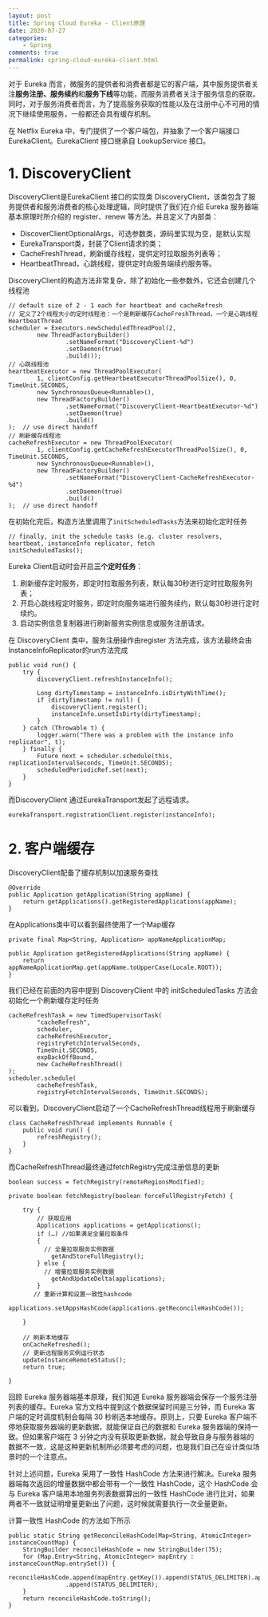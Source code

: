 ```yaml
---
layout: post
title: Spring Cloud Eureka - Client原理
date: 2020-07-27
categories:
    - Spring
comments: true
permalink: spring-cloud-eureka-client.html
---
```


对于 Eureka 而言，微服务的提供者和消费者都是它的客户端，其中服务提供者关注**服务注册、服务续约**和**服务下线**等功能，而服务消费者关注于服务信息的获取。同时，对于服务消费者而言，为了提高服务获取的性能以及在注册中心不可用的情况下继续使用服务，一般都还会具有缓存机制。

在 Netflix Eureka 中，专门提供了一个客户端包，并抽象了一个客户端接口 EurekaClient。EurekaClient 接口继承自 LookupService 接口。

# 1. DiscoveryClient

DiscoveryClient是EurekaClient 接口的实现类 DiscoveryClient，该类包含了服务提供者和服务消费者的核心处理逻辑，同时提供了我们在介绍 Eureka 服务器端基本原理时所介绍的  register、renew 等方法。并且定义了内部类：

- DiscoverClientOptionalArgs，可选参数类，源码里实现为空，是默认实现
- EurekaTransport类，封装了Client请求的类；
- CacheFreshThread，刷新缓存线程，提供定时拉取服务列表等；
- HeartbeatThread，心跳线程，提供定时向服务端续约服务等。

DiscoveryClient的构造方法非常复杂，除了初始化一些参数外，它还会创建几个线程池

```
// default size of 2 - 1 each for heartbeat and cacheRefresh
// 定义了2个线程大小的定时线程池：一个是刷新缓存CacheFreshThread，一个是心跳线程HeartbeatThread
scheduler = Executors.newScheduledThreadPool(2,
		new ThreadFactoryBuilder()
				.setNameFormat("DiscoveryClient-%d")
				.setDaemon(true)
				.build());
// 心跳线程池
heartbeatExecutor = new ThreadPoolExecutor(
		1, clientConfig.getHeartbeatExecutorThreadPoolSize(), 0, TimeUnit.SECONDS,
		new SynchronousQueue<Runnable>(),
		new ThreadFactoryBuilder()
				.setNameFormat("DiscoveryClient-HeartbeatExecutor-%d")
				.setDaemon(true)
				.build()
);  // use direct handoff
// 刷新缓存线程池
cacheRefreshExecutor = new ThreadPoolExecutor(
		1, clientConfig.getCacheRefreshExecutorThreadPoolSize(), 0, TimeUnit.SECONDS,
		new SynchronousQueue<Runnable>(),
		new ThreadFactoryBuilder()
				.setNameFormat("DiscoveryClient-CacheRefreshExecutor-%d")
				.setDaemon(true)
				.build()
);  // use direct handoff
```

在初始化完后，构造方法里调用了`initScheduledTasks`方法来初始化定时任务

```
// finally, init the schedule tasks (e.g. cluster resolvers, heartbeat, instanceInfo replicator, fetch
initScheduledTasks();
```

Eureka Client启动时会开启**三个定时任务**：

1. 刷新缓存定时服务，即定时拉取服务列表，默认每30秒进行定时拉取服务列表；
2. 开启心跳线程定时服务，即定时向服务端进行服务续约，默认每30秒进行定时续约。
3. 启动实例信息复制器进行刷新服务实例信息或服务注册请求。

在 DiscoveryClient 类中，服务注册操作由register 方法完成，该方法最终会由InstanceInfoReplicator的run方法完成

```
public void run() {
    try {
        discoveryClient.refreshInstanceInfo();

        Long dirtyTimestamp = instanceInfo.isDirtyWithTime();
        if (dirtyTimestamp != null) {
            discoveryClient.register();
            instanceInfo.unsetIsDirty(dirtyTimestamp);
        }
    } catch (Throwable t) {
        logger.warn("There was a problem with the instance info replicator", t);
    } finally {
        Future next = scheduler.schedule(this, replicationIntervalSeconds, TimeUnit.SECONDS);
        scheduledPeriodicRef.set(next);
    }
}
```

而DiscoveryClient 通过EurekaTransport发起了远程请求。

```
eurekaTransport.registrationClient.register(instanceInfo);
```

# 2. 客户端缓存

DiscoveryClient配备了缓存机制以加速服务查找

```
@Override
public Application getApplication(String appName) {
    return getApplications().getRegisteredApplications(appName);
}
```

在Applications类中可以看到最终使用了一个Map缓存

```
private final Map<String, Application> appNameApplicationMap;

public Application getRegisteredApplications(String appName) {
    return appNameApplicationMap.get(appName.toUpperCase(Locale.ROOT));
}
```

我们已经在前面的内容中提到 DiscoveryClient 中的 initScheduledTasks 方法会初始化一个刷新缓存定时任务

```
cacheRefreshTask = new TimedSupervisorTask(
		"cacheRefresh",
		scheduler,
		cacheRefreshExecutor,
		registryFetchIntervalSeconds,
		TimeUnit.SECONDS,
		expBackOffBound,
		new CacheRefreshThread()
);
scheduler.schedule(
		cacheRefreshTask,
		registryFetchIntervalSeconds, TimeUnit.SECONDS);
```

可以看到，DiscoveryClient启动了一个CacheRefreshThread线程用于刷新缓存

```
class CacheRefreshThread implements Runnable {
    public void run() {
        refreshRegistry();
    }
}
```

而CacheRefreshThread最终通过fetchRegistry完成注册信息的更新

```
boolean success = fetchRegistry(remoteRegionsModified);

private boolean fetchRegistry(boolean forceFullRegistryFetch) {

	try {
		// 获取应用
		Applications applications = getApplications();
		if (…) //如果满足全量拉取条件
		{
		  // 全量拉取服务实例数据
			getAndStoreFullRegistry();
		} else {
		  // 增量拉取服务实例数据
			getAndUpdateDelta(applications);
		} 
	   // 重新计算和设置一致性hashcode
		applications.setAppsHashCode(applications.getReconcileHashCode());

    } 

	// 刷新本地缓存
	onCacheRefreshed();
	// 更新远程服务实例运行状态
	updateInstanceRemoteStatus();
	return true;

}
```

回顾 Eureka 服务器端基本原理，我们知道 Eureka  服务器端会保存一个服务注册列表的缓存。Eureka 官方文档中提到这个数据保留时间是三分钟，而 Eureka 客户端的定时调度机制会每隔 30  秒刷选本地缓存。原则上，只要 Eureka 客户端不停地获取服务器端的更新数据，就能保证自己的数据和 Eureka  服务器端的保持一致。但如果客户端在 3  分钟之内没有获取更新数据，就会导致自身与服务器端的数据不一致，这是这种更新机制所必须要考虑的问题，也是我们自己在设计类似场景时的一个注意点。

针对上述问题，Eureka 采用了一致性 HashCode 方法来进行解决。Eureka  服务器端每次返回的增量数据中都会带有一个一致性 HashCode，这个 HashCode 会与 Eureka  客户端用本地服务列表数据算出的一致性 HashCode 进行比对，如果两者不一致就证明增量更新出了问题，这时候就需要执行一次全量更新。

计算一致性 HashCode 的方法如下所示

```
public static String getReconcileHashCode(Map<String, AtomicInteger> instanceCountMap) {
    StringBuilder reconcileHashCode = new StringBuilder(75);
    for (Map.Entry<String, AtomicInteger> mapEntry : instanceCountMap.entrySet()) {
        reconcileHashCode.append(mapEntry.getKey()).append(STATUS_DELIMITER).append(mapEntry.getValue().get())
                .append(STATUS_DELIMITER);
    }
    return reconcileHashCode.toString();
}
```